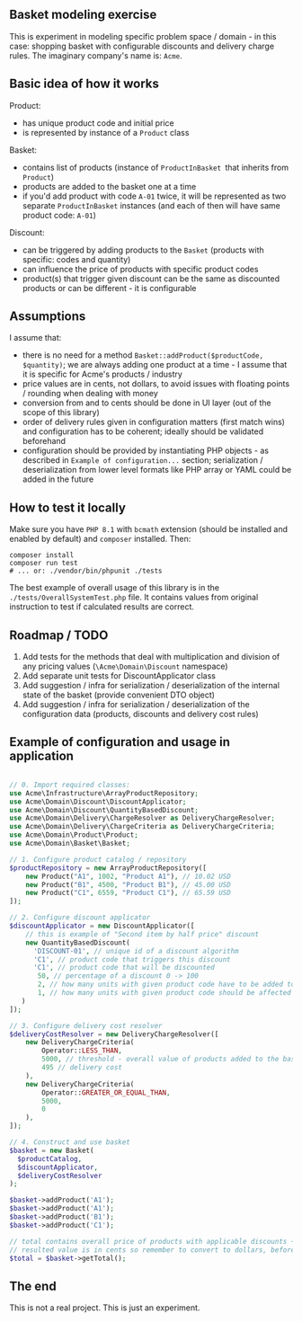 ## Basket modeling exercise

This is experiment in modeling specific problem space / domain - in this case: shopping basket with 
configurable discounts and delivery charge rules. The imaginary company's name is: `Acme`.

## Basic idea of how it works

Product:
- has unique product code and initial price
- is represented by instance of a `Product` class

Basket:
- contains list of products (instance of `ProductInBasket `that inherits from `Product`)
- products are added to the basket one at a time
- if you'd add product with code `A-01` twice, it will be represented as two separate `ProductInBasket` instances (and
  each of then will have same product code: `A-01`)

Discount:
- can be triggered by adding products to the `Basket` (products with specific: codes and quantity)
- can influence the price of products with specific product codes
- product(s) that trigger given discount can be the same as discounted products or can be different - it is configurable

## Assumptions

I assume that:
- there is no need for a method `Basket::addProduct($productCode, $quantity)`; we are always adding one
  product at a time - I assume that it is specific for Acme's products / industry
- price values are in cents, not dollars, to avoid issues with floating points / rounding when dealing with money
- conversion from and to cents should be done in UI layer (out of the scope of this library)
- order of delivery rules given in configuration matters (first match wins) and configuration has to be coherent;
  ideally should be validated beforehand
- configuration should be provided by instantiating PHP objects - as described in `Example of configuration...` section;
  serialization / deserialization from lower level formats like PHP array or YAML could be added in the future

## How to test it locally

Make sure you have `PHP 8.1` with `bcmath` extension (should be installed and enabled by default)
and `composer` installed. Then:
```
composer install
composer run test 
# ... or: ./vendor/bin/phpunit ./tests
```

The best example of overall usage of this library is in the `./tests/OverallSystemTest.php` file. It contains
values from original instruction to test if calculated results are correct.

## Roadmap / TODO

1. Add tests for the methods that deal with multiplication and division of any pricing values (`\Acme\Domain\Discount` namespace)
2. Add separate unit tests for DiscountApplicator class
3. Add suggestion / infra for serialization / deserialization of the internal state of the basket (provide convenient DTO object)
4. Add suggestion / infra for serialization / deserialization of the configuration data (products, discounts and delivery cost rules)

## Example of configuration and usage in application

```php

// 0. Import required classes:
use Acme\Infrastructure\ArrayProductRepository;
use Acme\Domain\Discount\DiscountApplicator;
use Acme\Domain\Discount\QuantityBasedDiscount;
use Acme\Domain\Delivery\ChargeResolver as DeliveryChargeResolver;
use Acme\Domain\Delivery\ChargeCriteria as DeliveryChargeCriteria;
use Acme\Domain\Product\Product;
use Acme\Domain\Basket\Basket;

// 1. Configure product catalog / repository
$productRepository = new ArrayProductRepository([
    new Product("A1", 1002, "Product A1"), // 10.02 USD
    new Product("B1", 4500, "Product B1"), // 45.00 USD
    new Product("C1", 6559, "Product C1"), // 65.59 USD
]);

// 2. Configure discount applicator
$discountApplicator = new DiscountApplicator([
    // this is example of "Second item by half price" discount
    new QuantityBasedDiscount(
      'DISCOUNT-01', // unique id of a discount algorithm
      'C1', // product code that triggers this discount
      'C1', // product code that will be discounted
       50, // percentage of a discount 0 -> 100
       2, // how many units with given product code have to be added to the basket to activate this discount
       1, // how many units with given product code should be affected by this discount
   )
]);

// 3. Configure delivery cost resolver
$deliveryCostResolver = new DeliveryChargeResolver([
    new DeliveryChargeCriteria(
        Operator::LESS_THAN, 
        5000, // threshold - overall value of products added to the basket
        495 // delivery cost
    ),
    new DeliveryChargeCriteria(
        Operator::GREATER_OR_EQUAL_THAN,
        5000, 
        0
    ),
]);

// 4. Construct and use basket
$basket = new Basket(
  $productCatalog,
  $discountApplicator,
  $deliveryCostResolver
);

$basket->addProduct('A1');
$basket->addProduct('A1');
$basket->addProduct('B1');
$basket->addProduct('C1');

// total contains overall price of products with applicable discounts + delivery cost
// resulted value is in cents so remember to convert to dollars, before displaying
$total = $basket->getTotal(); 
```

## The end

This is not a real project. This is just an experiment.
